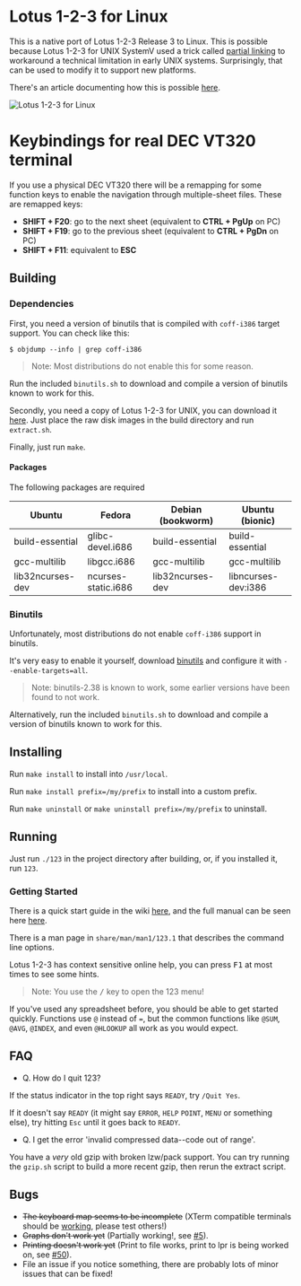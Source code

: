 # Lotus 1-2-3 for Linux

This is a native port of Lotus 1-2-3 Release 3 to Linux. This is possible
because Lotus 1-2-3 for UNIX SystemV used a trick called [partial
linking](https://sourceware.org/binutils/docs-2.38/ld/Options.html#:~:text=This%20is%20often%20called%20partial%20linking.) to workaround a technical limitation in early UNIX systems. Surprisingly, that can be used to modify it to support new platforms.

There's an article documenting how this is possible
[here](https://lock.cmpxchg8b.com/linux123.html).

![Lotus 1-2-3 for Linux](https://lock.cmpxchg8b.com/img/123linux.png)

# Keybindings for real DEC VT320 terminal

If you use a physical DEC VT320 there will be a remapping for some function keys to enable the navigation through multiple-sheet files. These are remapped keys:

- **SHIFT + F20**: go to the next sheet (equivalent to **CTRL + PgUp** on PC)
- **SHIFT + F19**: go to the previous sheet (equivalent to **CTRL + PgDn** on PC)
- **SHIFT + F11**: equivalent to **ESC**

## Building

### Dependencies

First, you need a version of binutils that is compiled with `coff-i386` target
support. You can check like this:

```
$ objdump --info | grep coff-i386
```

> Note: Most distributions do not enable this for some reason.

Run the included `binutils.sh` to download and compile a version of binutils known to work for this.

Secondly, you need a copy of Lotus 1-2-3 for UNIX, you can download it
[here](https://archive.org/details/123-unix). Just place the raw disk images in 
the build directory and run `extract.sh`.

Finally, just run `make`.

#### Packages

The following packages are required

| Ubuntu              | Fedora              | Debian (bookworm)   | Ubuntu (bionic)
| ------------------- | ------------------- | ------------------- | -------------------
| build-essential     | glibc-devel.i686    | build-essential     | build-essential
| gcc-multilib        | libgcc.i686         | gcc-multilib        | gcc-multilib
| lib32ncurses-dev    | ncurses-static.i686 | lib32ncurses-dev    | libncurses-dev:i386

### Binutils

Unfortunately, most distributions do not enable `coff-i386` support in binutils.

It's very easy to enable it yourself, download [binutils](https://www.gnu.org/software/binutils/) and configure it with `--enable-targets=all`.

> Note: binutils-2.38 is known to work, some earlier versions have been found to not work.

Alternatively, run the included `binutils.sh` to download and compile a version of binutils known to work for this.

## Installing

Run `make install` to install into `/usr/local`.

Run `make install prefix=/my/prefix` to install into a custom prefix.

Run `make uninstall` or `make uninstall prefix=/my/prefix` to uninstall.

## Running

Just run `./123` in the project directory after building, or, if you installed it, run `123`.

### Getting Started

There is a quick start guide in the wiki [here](https://github.com/taviso/123elf/wiki/Getting-Started), and the full manual can be seen here [here](https://archive.org/details/lotus-1-2-3-release-3.1-reference/Lotus%201-2-3%20Release%203.1%20-%20Tutorial).

There is a man page in `share/man/man1/123.1` that describes the command line options.

Lotus 1-2-3 has context sensitive online help, you can press <kbd>F1</kbd> at most times to see some hints.

> Note: You use the <kbd>/</kbd> key to open the 123 menu!

If you've used any spreadsheet before, you should be able to get started quickly. Functions use `@` instead of `=`, but the common functions like `@SUM`, `@AVG`, `@INDEX`, and even `@HLOOKUP` all work as you would expect.

## FAQ

- Q. How do I quit 123?

If the status indicator in the top right says `READY`, try `/Quit Yes`.

If it doesn't say `READY` (it might say `ERROR`, `HELP` `POINT`, `MENU` or
something else), try hitting `Esc` until it goes back to `READY`.

- Q. I get the error 'invalid compressed data--code out of range'.

You have a *very* old gzip with broken lzw/pack support. You can try running
the `gzip.sh` script to build a more recent gzip, then rerun the extract
script.

## Bugs

- ~~The keyboard map seems to be incomplete~~ (XTerm compatible terminals should be [working](https://github.com/taviso/123elf/wiki/Keybindings), please test others!)
- ~~Graphs don't work yet~~ (Partially working!, see [#5](https://github.com/taviso/123elf/issues/5)).
- ~~Printing doesn't work yet~~ (Print to file works, print to lpr is being worked on, see [#50](https://github.com/taviso/123elf/issues/50)).
- File an issue if you notice something, there are probably lots of minor issues that can be fixed!


